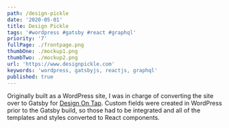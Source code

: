 ```yaml
---
path: /design-pickle
date: '2020-05-01'
title: Design Pickle
tags: '#wordpress #gatsby #react #graphql'
priority: '7'
fullPage: ./frontpage.png
thumbOne: ./mockup1.png
thumbTwo: ./mockup2.png
url: 'https://www.designpickle.com'
keywords: 'wordpress, gatsbyjs, reactjs, graphql'
published: true
---
```


Originally built as a WordPress site, I was in charge of converting the site over to Gatsby for [Design On Tap](https://www.designontap.com). Custom fields were created in WordPress prior to the Gatsby build, so those had to be integrated and all of the templates and styles converted to React components.